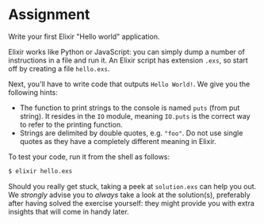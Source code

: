 # Assignment

Write your first Elixir "Hello world" application.

Elixir works like Python or JavaScript: you can simply
dump a number of instructions in a file and run it.
An Elixir script has extension `.exs`, so
start off by creating a file `hello.exs`.

Next, you'll have to write code that outputs `Hello World!`.
We give you the following hints:

* The function to print strings to the console is named `puts` (from put string).
  It resides in the `IO` module, meaning `IO.puts` is the correct way to refer to the printing function.
* Strings are delimited by double quotes, e.g. `"foo"`. Do not use single quotes as they have a completely different meaning in Elixir.

To test your code, run it from the shell as follows:

```bash
$ elixir hello.exs
```

Should you really get stuck, taking a peek at `solution.exs` can help you out.
We *strongly* advise you to *always* take a look at the solution(s),
preferably after having solved the exercise yourself: they
might provide you with extra insights that will come in handy later.
